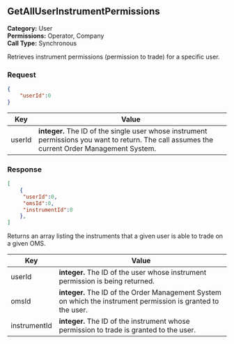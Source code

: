 ## GetAllUserInstrumentPermissions

**Category:** User<br />**Permissions:** Operator, Company<br />**Call Type:** Synchronous

Retrieves instrument permissions (permission to trade) for a specific user.

### Request

```json
{
    "userId":0
}
```

| Key    | Value                                                        |
| ------ | ------------------------------------------------------------ |
| userId | **integer.** The ID of the single user whose instrument permissions you want to return. The call assumes the current Order Management System. |

### Response

```json
[
    {
     "userId":0,
     "omsId":0,
     "instrumentId":0
    },
]
```

Returns an array listing the instruments that a given user is able to trade on a given OMS.

| Key          | Value                                                        |
| ------------ | ------------------------------------------------------------ |
| userId       | **integer.** The ID of the user whose instrument permission is being returned. |
| omsId        | **integer.** The ID of the Order Management System on which the instrument permission is granted to the user. |
| instrumentId | **integer.** The ID of the instrument whose permission to trade is granted to the user. |


